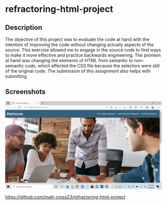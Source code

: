 # refractoring-html-project

## Description

The objective of this project was to evaluate the code at hand with the intention of improving the code without changing actually aspects of the source. This exercise allowed me to engage in the source code to find ways to make it more effective and practice backwards engineering. The pronlem at hand was changing the elements of HTML from semantic to non-semantic code, which affected the CSS file because the selectors were still of the original code. The submission of this assignment also helps with submitting

## Screenshots

![alt text](assets/images/screenshothw1.png)

https://github.com/matt-cross23/refractoring-html-project




